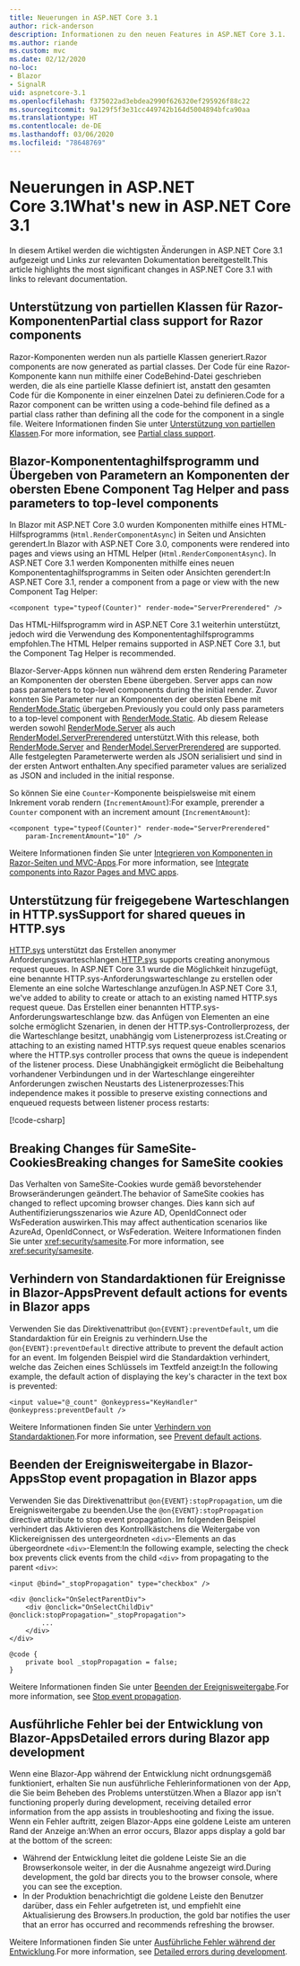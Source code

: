 ```yaml
---
title: Neuerungen in ASP.NET Core 3.1
author: rick-anderson
description: Informationen zu den neuen Features in ASP.NET Core 3.1.
ms.author: riande
ms.custom: mvc
ms.date: 02/12/2020
no-loc:
- Blazor
- SignalR
uid: aspnetcore-3.1
ms.openlocfilehash: f375022ad3ebdea2990f626320ef295926f88c22
ms.sourcegitcommit: 9a129f5f3e31cc449742b164d5004894bfca90aa
ms.translationtype: HT
ms.contentlocale: de-DE
ms.lasthandoff: 03/06/2020
ms.locfileid: "78648769"
---
```

# <a name="whats-new-in-aspnet-core-31"></a><span data-ttu-id="ff95f-103">Neuerungen in ASP.NET Core 3.1</span><span class="sxs-lookup"><span data-stu-id="ff95f-103">What's new in ASP.NET Core 3.1</span></span>

<span data-ttu-id="ff95f-104">In diesem Artikel werden die wichtigsten Änderungen in ASP.NET Core 3.1 aufgezeigt und Links zur relevanten Dokumentation bereitgestellt.</span><span class="sxs-lookup"><span data-stu-id="ff95f-104">This article highlights the most significant changes in ASP.NET Core 3.1 with links to relevant documentation.</span></span>

## <a name="partial-class-support-for-razor-components"></a><span data-ttu-id="ff95f-105">Unterstützung von partiellen Klassen für Razor-Komponenten</span><span class="sxs-lookup"><span data-stu-id="ff95f-105">Partial class support for Razor components</span></span>

<span data-ttu-id="ff95f-106">Razor-Komponenten werden nun als partielle Klassen generiert.</span><span class="sxs-lookup"><span data-stu-id="ff95f-106">Razor components are now generated as partial classes.</span></span> <span data-ttu-id="ff95f-107">Der Code für eine Razor-Komponente kann nun mithilfe einer CodeBehind-Datei geschrieben werden, die als eine partielle Klasse definiert ist, anstatt den gesamten Code für die Komponente in einer einzelnen Datei zu definieren.</span><span class="sxs-lookup"><span data-stu-id="ff95f-107">Code for a Razor component can be written using a code-behind file defined as a partial class rather than defining all the code for the component in a single file.</span></span> <span data-ttu-id="ff95f-108">Weitere Informationen finden Sie unter [Unterstützung von partiellen Klassen](xref:blazor/components#partial-class-support).</span><span class="sxs-lookup"><span data-stu-id="ff95f-108">For more information, see [Partial class support](xref:blazor/components#partial-class-support).</span></span>

## <a name="opno-locblazor-component-tag-helper-and-pass-parameters-to-top-level-components"></a>Blazor<span data-ttu-id="ff95f-109">-Komponententaghilfsprogramm und Übergeben von Parametern an Komponenten der obersten Ebene</span><span class="sxs-lookup"><span data-stu-id="ff95f-109"> Component Tag Helper and pass parameters to top-level components</span></span>

<span data-ttu-id="ff95f-110">In Blazor mit ASP.NET Core 3.0 wurden Komponenten mithilfe eines HTML-Hilfsprogramms (`Html.RenderComponentAsync`) in Seiten und Ansichten gerendert.</span><span class="sxs-lookup"><span data-stu-id="ff95f-110">In Blazor with ASP.NET Core 3.0, components were rendered into pages and views using an HTML Helper (`Html.RenderComponentAsync`).</span></span> <span data-ttu-id="ff95f-111">In ASP.NET Core 3.1 werden Komponenten mithilfe eines neuen Komponententaghilfsprogramms in Seiten oder Ansichten gerendert:</span><span class="sxs-lookup"><span data-stu-id="ff95f-111">In ASP.NET Core 3.1, render a component from a page or view with the new Component Tag Helper:</span></span>

```cshtml
<component type="typeof(Counter)" render-mode="ServerPrerendered" />
```

<span data-ttu-id="ff95f-112">Das HTML-Hilfsprogramm wird in ASP.NET Core 3.1 weiterhin unterstützt, jedoch wird die Verwendung des Komponententaghilfsprogramms empfohlen.</span><span class="sxs-lookup"><span data-stu-id="ff95f-112">The HTML Helper remains supported in ASP.NET Core 3.1, but the Component Tag Helper is recommended.</span></span>

Blazor<span data-ttu-id="ff95f-113">-Server-Apps können nun während dem ersten Rendering Parameter an Komponenten der obersten Ebene übergeben.</span><span class="sxs-lookup"><span data-stu-id="ff95f-113"> Server apps can now pass parameters to top-level components during the initial render.</span></span> <span data-ttu-id="ff95f-114">Zuvor konnten Sie Parameter nur an Komponenten der obersten Ebene mit [RenderMode.Static](xref:Microsoft.AspNetCore.Mvc.Rendering.RenderMode.Static) übergeben.</span><span class="sxs-lookup"><span data-stu-id="ff95f-114">Previously you could only pass parameters to a top-level component with [RenderMode.Static](xref:Microsoft.AspNetCore.Mvc.Rendering.RenderMode.Static).</span></span> <span data-ttu-id="ff95f-115">Ab diesem Release werden sowohl [RenderMode.Server](xref:Microsoft.AspNetCore.Mvc.Rendering.RenderMode.Server) als auch [RenderModel.ServerPrerendered](xref:Microsoft.AspNetCore.Mvc.Rendering.RenderMode.ServerPrerendered) unterstützt.</span><span class="sxs-lookup"><span data-stu-id="ff95f-115">With this release, both [RenderMode.Server](xref:Microsoft.AspNetCore.Mvc.Rendering.RenderMode.Server) and [RenderModel.ServerPrerendered](xref:Microsoft.AspNetCore.Mvc.Rendering.RenderMode.ServerPrerendered) are supported.</span></span> <span data-ttu-id="ff95f-116">Alle festgelegten Parameterwerte werden als JSON serialisiert und sind in der ersten Antwort enthalten.</span><span class="sxs-lookup"><span data-stu-id="ff95f-116">Any specified parameter values are serialized as JSON and included in the initial response.</span></span>

<span data-ttu-id="ff95f-117">So können Sie eine `Counter`-Komponente beispielsweise mit einem Inkrement vorab rendern (`IncrementAmount`):</span><span class="sxs-lookup"><span data-stu-id="ff95f-117">For example, prerender a `Counter` component with an increment amount (`IncrementAmount`):</span></span>

```cshtml
<component type="typeof(Counter)" render-mode="ServerPrerendered" 
    param-IncrementAmount="10" />
```

<span data-ttu-id="ff95f-118">Weitere Informationen finden Sie unter [Integrieren von Komponenten in Razor-Seiten und MVC-Apps](xref:blazor/integrate-components).</span><span class="sxs-lookup"><span data-stu-id="ff95f-118">For more information, see [Integrate components into Razor Pages and MVC apps](xref:blazor/integrate-components).</span></span>

## <a name="support-for-shared-queues-in-httpsys"></a><span data-ttu-id="ff95f-119">Unterstützung für freigegebene Warteschlangen in HTTP.sys</span><span class="sxs-lookup"><span data-stu-id="ff95f-119">Support for shared queues in HTTP.sys</span></span>

<span data-ttu-id="ff95f-120">[HTTP.sys](xref:fundamentals/servers/httpsys) unterstützt das Erstellen anonymer Anforderungswarteschlangen.</span><span class="sxs-lookup"><span data-stu-id="ff95f-120">[HTTP.sys](xref:fundamentals/servers/httpsys) supports creating anonymous request queues.</span></span> <span data-ttu-id="ff95f-121">In ASP.NET Core 3.1 wurde die Möglichkeit hinzugefügt, eine benannte HTTP.sys-Anforderungswarteschlange zu erstellen oder Elemente an eine solche Warteschlange anzufügen.</span><span class="sxs-lookup"><span data-stu-id="ff95f-121">In ASP.NET Core 3.1, we've added to ability to create or attach to an existing named HTTP.sys request queue.</span></span> <span data-ttu-id="ff95f-122">Das Erstellen einer benannten HTTP.sys-Anforderungswarteschlange bzw. das Anfügen von Elementen an eine solche ermöglicht Szenarien, in denen der HTTP.sys-Controllerprozess, der die Warteschlange besitzt, unabhängig vom Listenerprozess ist.</span><span class="sxs-lookup"><span data-stu-id="ff95f-122">Creating or attaching to an existing named HTTP.sys request queue enables scenarios where the HTTP.sys controller process that owns the queue is independent of the listener process.</span></span> <span data-ttu-id="ff95f-123">Diese Unabhängigkeit ermöglicht die Beibehaltung vorhandener Verbindungen und in der Warteschlange eingereihter Anforderungen zwischen Neustarts des Listenerprozesses:</span><span class="sxs-lookup"><span data-stu-id="ff95f-123">This independence makes it possible to preserve existing connections and enqueued requests between listener process restarts:</span></span>

[!code-csharp[](sample/Program.cs?name=snippet)]

## <a name="breaking-changes-for-samesite-cookies"></a><span data-ttu-id="ff95f-124">Breaking Changes für SameSite-Cookies</span><span class="sxs-lookup"><span data-stu-id="ff95f-124">Breaking changes for SameSite cookies</span></span>

<span data-ttu-id="ff95f-125">Das Verhalten von SameSite-Cookies wurde gemäß bevorstehender Browseränderungen geändert.</span><span class="sxs-lookup"><span data-stu-id="ff95f-125">The behavior of SameSite cookies has changed to reflect upcoming browser changes.</span></span> <span data-ttu-id="ff95f-126">Dies kann sich auf Authentifizierungsszenarios wie Azure AD, OpenIdConnect oder WsFederation auswirken.</span><span class="sxs-lookup"><span data-stu-id="ff95f-126">This may affect authentication scenarios like AzureAd, OpenIdConnect, or WsFederation.</span></span> <span data-ttu-id="ff95f-127">Weitere Informationen finden Sie unter <xref:security/samesite>.</span><span class="sxs-lookup"><span data-stu-id="ff95f-127">For more information, see <xref:security/samesite>.</span></span>

## <a name="prevent-default-actions-for-events-in-opno-locblazor-apps"></a><span data-ttu-id="ff95f-128">Verhindern von Standardaktionen für Ereignisse in Blazor-Apps</span><span class="sxs-lookup"><span data-stu-id="ff95f-128">Prevent default actions for events in Blazor apps</span></span>

<span data-ttu-id="ff95f-129">Verwenden Sie das Direktivenattribut `@on{EVENT}:preventDefault`, um die Standardaktion für ein Ereignis zu verhindern.</span><span class="sxs-lookup"><span data-stu-id="ff95f-129">Use the `@on{EVENT}:preventDefault` directive attribute to prevent the default action for an event.</span></span> <span data-ttu-id="ff95f-130">Im folgenden Beispiel wird die Standardaktion verhindert, welche das Zeichen eines Schlüssels im Textfeld anzeigt:</span><span class="sxs-lookup"><span data-stu-id="ff95f-130">In the following example, the default action of displaying the key's character in the text box is prevented:</span></span>

```razor
<input value="@_count" @onkeypress="KeyHandler" @onkeypress:preventDefault />
```

<span data-ttu-id="ff95f-131">Weitere Informationen finden Sie unter [Verhindern von Standardaktionen](xref:blazor/event-handling#prevent-default-actions).</span><span class="sxs-lookup"><span data-stu-id="ff95f-131">For more information, see [Prevent default actions](xref:blazor/event-handling#prevent-default-actions).</span></span>

## <a name="stop-event-propagation-in-opno-locblazor-apps"></a><span data-ttu-id="ff95f-132">Beenden der Ereignisweitergabe in Blazor-Apps</span><span class="sxs-lookup"><span data-stu-id="ff95f-132">Stop event propagation in Blazor apps</span></span>

<span data-ttu-id="ff95f-133">Verwenden Sie das Direktivenattribut `@on{EVENT}:stopPropagation`, um die Ereignisweitergabe zu beenden.</span><span class="sxs-lookup"><span data-stu-id="ff95f-133">Use the `@on{EVENT}:stopPropagation` directive attribute to stop event propagation.</span></span> <span data-ttu-id="ff95f-134">Im folgenden Beispiel verhindert das Aktivieren des Kontrollkästchens die Weitergabe von Klickereignissen des untergeordneten `<div>`-Elements an das übergeordnete `<div>`-Element:</span><span class="sxs-lookup"><span data-stu-id="ff95f-134">In the following example, selecting the check box prevents click events from the child `<div>` from propagating to the parent `<div>`:</span></span>

```razor
<input @bind="_stopPropagation" type="checkbox" />

<div @onclick="OnSelectParentDiv">
    <div @onclick="OnSelectChildDiv" @onclick:stopPropagation="_stopPropagation">
        ...
    </div>
</div>

@code {
    private bool _stopPropagation = false;
}
```

<span data-ttu-id="ff95f-135">Weitere Informationen finden Sie unter [Beenden der Ereignisweitergabe](xref:blazor/event-handling#stop-event-propagation).</span><span class="sxs-lookup"><span data-stu-id="ff95f-135">For more information, see [Stop event propagation](xref:blazor/event-handling#stop-event-propagation).</span></span>

## <a name="detailed-errors-during-opno-locblazor-app-development"></a><span data-ttu-id="ff95f-136">Ausführliche Fehler bei der Entwicklung von Blazor-Apps</span><span class="sxs-lookup"><span data-stu-id="ff95f-136">Detailed errors during Blazor app development</span></span>

<span data-ttu-id="ff95f-137">Wenn eine Blazor-App während der Entwicklung nicht ordnungsgemäß funktioniert, erhalten Sie nun ausführliche Fehlerinformationen von der App, die Sie beim Beheben des Problems unterstützen.</span><span class="sxs-lookup"><span data-stu-id="ff95f-137">When a Blazor app isn't functioning properly during development, receiving detailed error information from the app assists in troubleshooting and fixing the issue.</span></span> <span data-ttu-id="ff95f-138">Wenn ein Fehler auftritt, zeigen Blazor-Apps eine goldene Leiste am unteren Rand der Anzeige an:</span><span class="sxs-lookup"><span data-stu-id="ff95f-138">When an error occurs, Blazor apps display a gold bar at the bottom of the screen:</span></span>

* <span data-ttu-id="ff95f-139">Während der Entwicklung leitet die goldene Leiste Sie an die Browserkonsole weiter, in der die Ausnahme angezeigt wird.</span><span class="sxs-lookup"><span data-stu-id="ff95f-139">During development, the gold bar directs you to the browser console, where you can see the exception.</span></span>
* <span data-ttu-id="ff95f-140">In der Produktion benachrichtigt die goldene Leiste den Benutzer darüber, dass ein Fehler aufgetreten ist, und empfiehlt eine Aktualisierung des Browsers.</span><span class="sxs-lookup"><span data-stu-id="ff95f-140">In production, the gold bar notifies the user that an error has occurred and recommends refreshing the browser.</span></span>

<span data-ttu-id="ff95f-141">Weitere Informationen finden Sie unter [Ausführliche Fehler während der Entwicklung](xref:blazor/handle-errors#detailed-errors-during-development).</span><span class="sxs-lookup"><span data-stu-id="ff95f-141">For more information, see [Detailed errors during development](xref:blazor/handle-errors#detailed-errors-during-development).</span></span>

